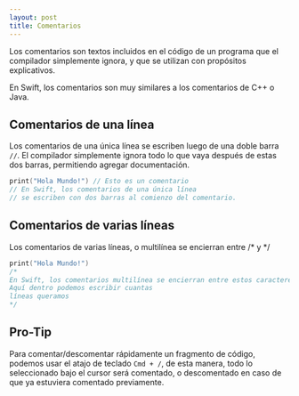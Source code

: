 ```yaml
---
layout: post
title: Comentarios
---
```


Los comentarios son textos incluidos en el código de un programa que el compilador simplemente ignora, y que se utilizan con propósitos explicativos.

En Swift, los comentarios son muy similares a los comentarios de C++ o Java.

## Comentarios de una línea

Los comentarios de una única línea se escriben luego de una doble barra `//`. El compilador simplemente ignora todo lo que vaya después de estas dos barras, permitiendo agregar documentación.

```swift
print("Hola Mundo!") // Esto es un comentario
// En Swift, los comentarios de una única línea
// se escriben con dos barras al comienzo del comentario.
```

## Comentarios de varias líneas

Los comentarios de varias líneas, o multilínea se encierran entre /* y */

```swift
print("Hola Mundo!")
/*
En Swift, los comentarios multilínea se encierran entre estos caracteres
Aquí dentro podemos escribir cuantas
líneas queramos
*/
```

## Pro-Tip

Para comentar/descomentar rápidamente un fragmento de código, podemos usar el atajo de teclado `Cmd + /`, de esta manera, todo lo seleccionado bajo el cursor será comentado, o descomentado en caso de que ya estuviera comentado previamente.